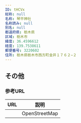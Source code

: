 ```yaml
---
ID: tHCVx
総称: null
名称: 琴平神社
名称読み: null
別名: null
都道府県: 栃木県
区域: 栃木市
緯度: 36.4596612
経度: 139.7538611
郵便番号: 3220602
住所: 栃木県栃木市西方町金井１７６２−２
---
```


## その他

### 参考URL

| URL | 説明          |
| --- | ------------- |
|     | OpenStreetMap |
